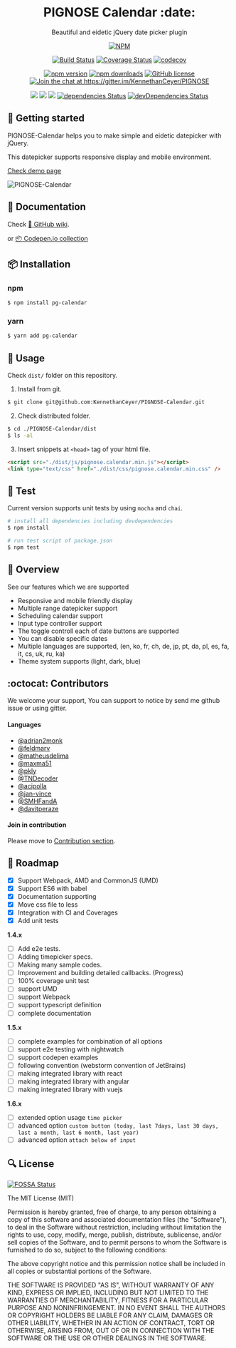 <h1 align="center">PIGNOSE Calendar :date:</h1>

<p align="center">Beautiful and eidetic jQuery date picker plugin</p>

<p align="center"><a href="https://nodei.co/npm/pg-calendar/"><img src="https://nodei.co/npm/pg-calendar.png" alt="NPM"></a></p>

<p align="center">
  <a href="https://travis-ci.org/KennethanCeyer/pg-calendar"><img src="https://travis-ci.org/KennethanCeyer/pg-calendar.svg?branch=master" alt="Build Status"></a>
  <a href="https://coveralls.io/github/KennethanCeyer/pg-calendar?branch=master"><img src="https://coveralls.io/repos/github/KennethanCeyer/pg-calendar/badge.svg?branch=master" alt="Coverage Status"></a>
  <a href="https://codecov.io/gh/KennethanCeyer/pg-calendar"><img src="https://codecov.io/gh/KennethanCeyer/pg-calendar/branch/master/graph/badge.svg" alt="codecov"></a>
</p>

<p align="center">
  <a href="https://badge.fury.io/js/pg-calendar"><img src="https://badge.fury.io/js/pg-calendar.svg" alt="npm version"></a>
  <a href="https://www.npmjs.com/package/pg-calendar"><img src="https://img.shields.io/npm/dm/pg-calendar.svg?maxAge=2592000" alt="npm downloads"></a>
  <a href="https://github.com/KennethanCeyer/pg-calendar/blob/master/LICENSE"><img src="https://img.shields.io/github/license/KennethanCeyer/pg-calendar.svg" alt="GitHub license"></a>
  <a href="https://gitter.im/KennethanCeyer/PIGNOSE?utm_source=badge&amp;utm_medium=badge&amp;utm_campaign=pr-badge&amp;utm_content=badge"><img src="https://badges.gitter.im/Join%20Chat.svg" alt="Join the chat at https://gitter.im/KennethanCeyer/PIGNOSE"></a>
</p>

<p align="center">
  <a href="https://www.codefactor.io/repository/github/kennethanceyer/pg-calendar"><img src="https://www.codefactor.io/repository/github/kennethanceyer/pg-calendar/badge" /></a>
  <a href="https://codeclimate.com/github/KennethanCeyer/pg-calendar/maintainability"><img src="https://api.codeclimate.com/v1/badges/e46890fbd4a5f14603b4/maintainability" /></a>
  <a href="https://codeclimate.com/github/KennethanCeyer/pg-calendar/test_coverage"><img src="https://api.codeclimate.com/v1/badges/e46890fbd4a5f14603b4/test_coverage" /></a>
  <a href="https://david-dm.org/kennethanceyer/pg-calendar"><img src="https://david-dm.org/kennethanceyer/pg-calendar/status.svg" alt="dependencies Status"></a>
  <a href="https://david-dm.org/kennethanceyer/pg-calendar?type=dev"><img src="https://david-dm.org/kennethanceyer/pg-calendar/dev-status.svg" alt="devDependencies Status"></a>
</p>

## :clap: Getting started

PIGNOSE-Calendar helps you to make simple and eidetic datepicker with jQuery.

This datepicker supports responsive display and mobile environment.

[Check demo page](http://www.pigno.se/barn/PIGNOSE-Calendar)

![PIGNOSE-Calendar](http://www.pigno.se/barn/PIGNOSE-Calendar/demo/img/screenshot_main.png?t=201701170854)

## :page_with_curl: Documentation

Check [:book: GitHub wiki](https://github.com/KennethanCeyer/pg-calendar/wiki/Documentation).

or [:package: Codepen.io collection](https://codepen.io/collection/Dbgpqm/)

## :package: Installation

### npm

```bash
$ npm install pg-calendar
```

### yarn

```bash
$ yarn add pg-calendar
```

## :triumph: Usage

Check `dist/` folder on this repository.

1. Install from git.

 ```bash
$ git clone git@github.com:KennethanCeyer/PIGNOSE-Calendar.git
```

2. Check distributed folder.

 ```bash
 $ cd ./PIGNOSE-Calendar/dist
 $ ls -al
```

3. Insert snippets at `<head>` tag of your html file.

 ```html
<script src="./dist/js/pignose.calendar.min.js"></script>
<link type="text/css" href="./dist/css/pignose.calendar.min.css" />
```

## :space_invader: Test

Current version supports unit tests by using `mocha` and `chai`.

```bash
# install all dependencies including devdependencies
$ npm install

# run test script of package.json
$ npm test
```

## :beer: Overview

See our features which we are supported

- Responsive and mobile friendly display
- Multiple range datepicker support
- Scheduling calendar support
- Input type controller support
- The toggle controll each of date buttons are supported
- You can disable specific dates
- Multiple languages are supported, (en, ko, fr, ch, de, jp, pt, da, pl, es, fa, it, cs, uk, ru, ka)
- Theme system supports (light, dark, blue)

## :octocat: Contributors

We welcome your support, You can support to notice by send me github issue or using gitter.

#### Languages

- [@adrian2monk](https://www.github.com/adrian2monk)
- [@feldmarv](https://www.github.com/feldmarv)
- [@matheusdelima](https://www.github.com/matheusdelima)
- [@maxma51](https://www.github.com/maxma51)
- [@pkly](https://www.github.com/pkly)
- [@TNDecoder](https://www.github.com/TNDecoder)
- [@acipolla](https://www.github.com/acipolla)
- [@jan-vince](https://github.com/jan-vince)
- [@SMHFandA](https://github.com/SMHFandA)
- [@davitperaze](https://github.com/davitperaze)

#### Join in contribution

Please move to [Contribution section](https://github.com/KennethanCeyer/PIGNOSE-Calendar/wiki/Contribution).

## :triangular_flag_on_post: Roadmap

- [x] Support Webpack, AMD and CommonJS (UMD)
- [x] Support ES6 with babel
- [x] Documentation supporting
- [x] Move css file to less
- [x] Integration with CI and Coverages
- [x] Add unit tests

**1.4.x**

- [ ] Add e2e tests.
- [ ] Adding timepicker specs.
- [ ] Making many sample codes.
- [ ] Improvement and building detailed callbacks. (Progress)
- [ ] 100% coverage unit test
- [ ] support UMD
- [ ] support Webpack
- [ ] support typescript definition
- [ ] complete documentation

**1.5.x**

- [ ] complete examples for combination of all options
- [ ] support e2e testing with nightwatch
- [ ] support codepen examples
- [ ] following convention (webstorm convention of JetBrains)
- [ ] making integrated library with react
- [ ] making integrated library with angular
- [ ] making integrated library with vuejs

**1.6.x**

- [ ] extended option usage `time picker`
- [ ] advanced option `custom button (today, last 7days, last 30 days, last a month, last 6 month, last year)`
- [ ] advanced option `attach below of input`

## :mag: License

[![FOSSA Status](https://app.fossa.io/api/projects/git%2Bgithub.com%2FKennethanCeyer%2Fpg-calendar.svg?type=large)](https://app.fossa.io/projects/git%2Bgithub.com%2FKennethanCeyer%2Fpg-calendar?ref=badge_large)

The MIT License (MIT)

Permission is hereby granted, free of charge, to any person obtaining a copy of this software and associated documentation files (the "Software"), to deal in the Software without restriction, including without limitation the rights to use, copy, modify, merge, publish, distribute, sublicense, and/or sell copies of the Software, and to permit persons to whom the Software is furnished to do so, subject to the following conditions:

The above copyright notice and this permission notice shall be included in all copies or substantial portions of the Software.

THE SOFTWARE IS PROVIDED "AS IS", WITHOUT WARRANTY OF ANY KIND, EXPRESS OR IMPLIED, INCLUDING BUT NOT LIMITED TO THE WARRANTIES OF MERCHANTABILITY, FITNESS FOR A PARTICULAR PURPOSE AND NONINFRINGEMENT. IN NO EVENT SHALL THE AUTHORS OR COPYRIGHT HOLDERS BE LIABLE FOR ANY CLAIM, DAMAGES OR OTHER LIABILITY, WHETHER IN AN ACTION OF CONTRACT, TORT OR OTHERWISE, ARISING FROM, OUT OF OR IN CONNECTION WITH THE SOFTWARE OR THE USE OR OTHER DEALINGS IN THE SOFTWARE.
